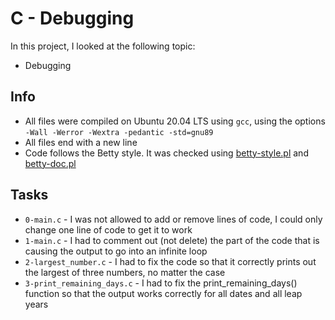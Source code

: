 # C - Debugging

In this project, I looked at the following topic:

- Debugging

## Info

- All files were compiled on Ubuntu 20.04 LTS using `gcc`, using the options `-Wall -Werror -Wextra -pedantic -std=gnu89`
- All files end with a new line
- Code follows the Betty style. It was checked using [betty-style.pl](https://github.com/holbertonschool/Betty/blob/master/betty-style.pl) and [betty-doc.pl](https://github.com/holbertonschool/Betty/blob/master/betty-doc.pl)

## Tasks

- `0-main.c` - I was not allowed to add or remove lines of code, I could only change one line of code to get it to work
- `1-main.c` - I had to comment out (not delete) the part of the code that is causing the output to go into an infinite loop
- `2-largest_number.c` - I had to fix the code so that it correctly prints out the largest of three numbers, no matter the case
- `3-print_remaining_days.c` - I had to fix the print_remaining_days() function so that the output works correctly for all dates and all leap years
